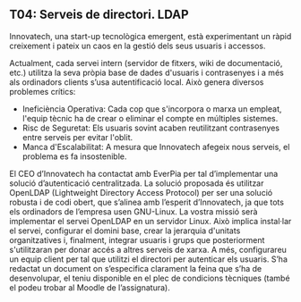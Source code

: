 ## T04: Serveis de directori. LDAP

Innovatech, una start-up tecnològica emergent, està experimentant un ràpid creixement i pateix un caos en la gestió dels seus usuaris i accessos.

Actualment, cada servei intern (servidor de fitxers, wiki de documentació, etc.) utilitza la seva pròpia base de dades d'usuaris i contrasenyes i a més als ordinadors clients s’usa autentificació local. Això genera diversos problemes crítics:
- Ineficiència Operativa: Cada cop que s'incorpora o marxa un empleat, l'equip tècnic ha de crear o eliminar el compte en múltiples sistemes.
- Risc de Seguretat: Els usuaris sovint acaben reutilitzant contrasenyes entre serveis per evitar l'oblit.
- Manca d'Escalabilitat: A mesura que Innovatech afegeix nous serveis, el problema es fa insostenible.



El CEO d’Innovatech ha contactat amb EverPia per tal d’implementar una solució d’autenticació centralitzada. La solució proposada és utilitzar OpenLDAP (Lightweight Directory Access Protocol) per ser una solució robusta i de codi obert, que s’alinea amb l’esperit d’Innovatech, ja que tots els ordinadors de l’empresa usen GNU-Linux.
La vostra missió serà implementar el servei OpenLDAP en un servidor Linux. Això implica instal·lar el servei, configurar el domini base, crear la jerarquia d'unitats organitzatives i, finalment, integrar usuaris i grups que posteriorment s'utilitzaran per donar accés a altres serveis de xarxa. A més, configurareu un equip client per tal que utilitzi el directori per autenticar els usuaris.
S’ha redactat un document on s’especifica clarament la feina que s’ha de desenvolupar, el teniu disponible en el plec de condicions tècniques (també el podeu trobar al Moodle de l’assignatura).

